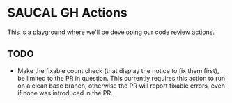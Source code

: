 # SAUCAL GH Actions

This is a playground where we'll be developing our code review actions.

## TODO

* Make the fixable count check (that display the notice to fix them first), be limited to the PR in question. This currently requires this action to run on a clean base branch, otherwise the PR will report fixable errors, even if none was introduced in the PR.
